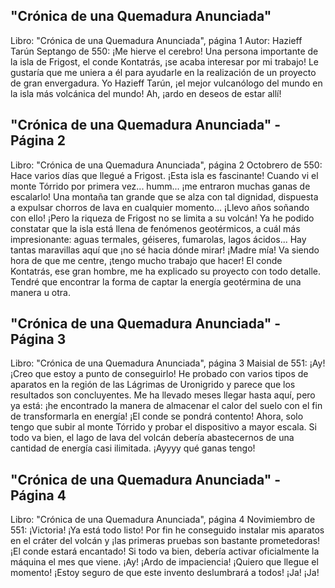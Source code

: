 ## "Crónica de una Quemadura Anunciada"
Libro: "Crónica de una Quemadura Anunciada", página 1
Autor: Hazieff Tarún
Septango de 550: ¡Me hierve el cerebro! Una persona importante de la isla de Frigost, el conde Kontatrás, ¡se acaba interesar por mi trabajo! Le gustaría que me uniera a él para ayudarle en la realización de un proyecto de gran envergadura. Yo Hazieff Tarún, ¡el mejor vulcanólogo del mundo en la isla más volcánica del mundo! Ah, ¡ardo en deseos de estar allí!

## "Crónica de una Quemadura Anunciada" - Página 2
Libro: "Crónica de una Quemadura Anunciada", página 2
Octobrero de 550: Hace varios días que llegué a Frigost. ¡Esta isla es fascinante! Cuando vi el monte Tórrido por primera vez... humm... ¡me entraron muchas ganas de escalarlo! Una montaña tan grande que se alza con tal dignidad, dispuesta a expulsar chorros de lava en cualquier momento... ¡Llevo años soñando con ello!
¡Pero la riqueza de Frigost no se limita a su volcán! Ya he podido constatar que la isla está llena de fenómenos geotérmicos, a cuál más impresionante: aguas termales, géiseres, fumarolas, lagos ácidos... Hay tantas maravillas aquí que ¡no sé hacia dónde mirar!
¡Madre mía! Va siendo hora de que me centre, ¡tengo mucho trabajo que hacer! El conde Kontatrás, ese gran hombre, me ha explicado su proyecto con todo detalle. Tendré que encontrar la forma de captar la energía geotérmina de una manera u otra.

## "Crónica de una Quemadura Anunciada" - Página 3
Libro: "Crónica de una Quemadura Anunciada", página 3
Maisial de 551: ¡Ay! ¡Creo que estoy a punto de conseguirlo! He probado con varios tipos de aparatos en la región de las Lágrimas de Uronigrido y parece que los resultados son concluyentes. Me ha llevado meses llegar hasta aquí, pero ya está: ¡he encontrado la manera de almacenar el calor del suelo con el fin de transformarla en energía! ¡El conde se pondrá contento! Ahora, solo tengo que subir al monte Tórrido y probar el dispositivo a mayor escala. Si todo va bien, el lago de lava del volcán debería abastecernos de una cantidad de energía casi ilimitada. ¡Ayyyy qué ganas tengo!

## "Crónica de una Quemadura Anunciada" - Página 4
Libro: "Crónica de una Quemadura Anunciada", página 4
Novimiembro de 551: ¡Victoria! ¡Ya está todo listo! Por fin he conseguido instalar mis aparatos en el cráter del volcán y ¡las primeras pruebas son bastante prometedoras! ¡El conde estará encantado! Si todo va bien, debería activar oficialmente la máquina el mes que viene. ¡Ay! ¡Ardo de impaciencia! ¡Quiero que llegue el momento! ¡Estoy seguro de que este invento deslumbrará a todos! ¡Ja! ¡Ja!